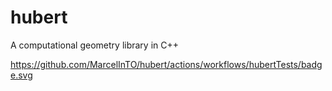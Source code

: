 # hubert
A computational geometry library in C++

https://github.com/MarcelInTO/hubert/actions/workflows/hubertTests/badge.svg
